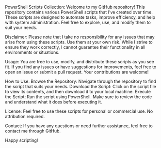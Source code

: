 PowerShell Scripts Collection:
Welcome to my GitHub repository! This repository contains various PowerShell scripts that I've created over time. These scripts are designed to automate tasks, improve efficiency, and help with system administration. Feel free to explore, use, and modify them to suit your needs.

Disclaimer:
Please note that I take no responsibility for any issues that may arise from using these scripts. Use them at your own risk. While I strive to ensure they work correctly, I cannot guarantee their functionality in all environments or situations.

Usage:
You are free to use, modify, and distribute these scripts as you see fit. If you find any issues or have suggestions for improvements, feel free to open an issue or submit a pull request. Your contributions are welcome!

How to Use:
Browse the Repository: Navigate through the repository to find the script that suits your needs.
Download the Script: Click on the script file to view its contents, and then download it to your local machine.
Execute the Script: Run the script using PowerShell. Make sure to review the code and understand what it does before executing it.

License:
Feel free to use these scripts for personal or commercial use. No attribution required.

Contact:
If you have any questions or need further assistance, feel free to contact me through GitHub.

Happy scripting!
